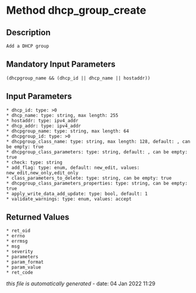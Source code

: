 # Method dhcp_group_create

## Description
	Add a DHCP group

## Mandatory Input Parameters
	(dhcpgroup_name && (dhcp_id || dhcp_name || hostaddr))

## Input Parameters
	* dhcp_id: type: >0
	* dhcp_name: type: string, max length: 255
	* hostaddr: type: ipv4_addr
	* dhcp_addr: type: ipv4_addr
	* dhcpgroup_name: type: string, max length: 64
	* dhcpgroup_id: type: >0
	* dhcpgroup_class_name: type: string, max length: 128, default: , can be empty: true
	* dhcpgroup_class_parameters: type: string, default: , can be empty: true
	* check: type: string
	* add_flag: type: enum, default: new_edit, values: new_edit,new_only,edit_only
	* class_parameters_to_delete: type: string, can be empty: true
	* dhcpgroup_class_parameters_properties: type: string, can be empty: true
	* apply_write_data_add_update: type: bool, default: 1
	* validate_warnings: type: enum, values: accept

## Returned Values
	* ret_oid
	* errno
	* errmsg
	* msg
	* severity
	* parameters
	* param_format
	* param_value
	* ret_code


*this file is automatically generated* - date: 04 Jan 2022 11:29